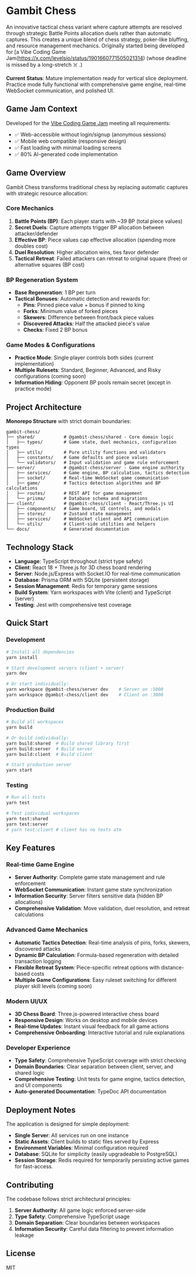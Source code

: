 # Gambit Chess

An innovative tactical chess variant where capture attempts are resolved through strategic Battle Points allocation duels rather than automatic captures. This creates a unique blend of chess strategy, poker-like bluffing, and resource management mechanics. Originally started being developed for [a Vibe Coding Game Jam(https://x.com/levelsio/status/1901660771505021314) (whose deadline is missed by a long-stretch ☠️ .)

**Current Status**: Mature implementation ready for vertical slice deployment. Practice mode fully functional with comprehensive game engine, real-time WebSocket communication, and polished UI.

## Game Jam Context

Developed for the [Vibe Coding Game Jam](https://x.com/levelsio/status/1901660771505021314) meeting all requirements:
- ✅ Web-accessible without login/signup (anonymous sessions)
- ✅ Mobile web compatible (responsive design)
- ✅ Fast loading with minimal loading screens
- ✅ 80% AI-generated code implementation

## Game Overview

Gambit Chess transforms traditional chess by replacing automatic captures with strategic resource allocation:

### Core Mechanics
1. **Battle Points (BP)**: Each player starts with ~39 BP (total piece values)
2. **Secret Duels**: Capture attempts trigger BP allocation between attacker/defender
3. **Effective BP**: Piece values cap effective allocation (spending more doubles cost)
4. **Duel Resolution**: Higher allocation wins, ties favor defender
5. **Tactical Retreat**: Failed attackers can retreat to original square (free) or alternative squares (BP cost)

### BP Regeneration System
- **Base Regeneration**: 1 BP per turn
- **Tactical Bonuses**: Automatic detection and rewards for:
  - **Pins**: Pinned piece value + bonus if pinned to king
  - **Forks**: Minimum value of forked pieces
  - **Skewers**: Difference between front/back piece values
  - **Discovered Attacks**: Half the attacked piece's value
  - **Checks**: Fixed 2 BP bonus

### Game Modes & Configurations
- **Practice Mode**: Single player controls both sides (current implementation)
- **Multiple Rulesets**: Standard, Beginner, Advanced, and Risky configurations (coming soon)
- **Information Hiding**: Opponent BP pools remain secret (except in practice mode)

## Project Architecture

**Monorepo Structure** with strict domain boundaries:

```
gambit-chess/
├── shared/           # @gambit-chess/shared - Core domain logic
│   ├── types/        # Game state, duel mechanics, configuration types
│   ├── utils/        # Pure utility functions and validators
│   ├── constants/    # Game defaults and piece values
│   └── validators/   # Input validation and game rule enforcement
├── server/           # @gambit-chess/server - Game engine authority
│   ├── services/     # Game engine, BP calculation, tactics detection
│   ├── socket/       # Real-time WebSocket game communication
│   ├── game/         # Tactics detection algorithms and BP calculations
│   ├── routes/       # REST API for game management
│   └── prisma/       # Database schema and migrations
├── client/           # @gambit-chess/client - React/Three.js UI
│   ├── components/   # Game board, UI controls, and modals
│   ├── stores/       # Zustand state management
│   ├── services/     # WebSocket client and API communication
│   └── utils/        # Client-side utilities and helpers
└── docs/             # Generated documentation
```

## Technology Stack

- **Language**: TypeScript throughout (strict type safety)
- **Client**: React 18 + Three.js for 3D chess board rendering
- **Server**: Node.js/Express with Socket.IO for real-time communication
- **Database**: Prisma ORM with SQLite (persistent storage)
- **Session Management**: Redis for temporary game sessions
- **Build System**: Yarn workspaces with Vite (client) and TypeScript (server)
- **Testing**: Jest with comprehensive test coverage

## Quick Start

### Development
```bash
# Install all dependencies
yarn install

# Start development servers (client + server)
yarn dev

# Or start individually:
yarn workspace @gambit-chess/server dev    # Server on :5000
yarn workspace @gambit-chess/client dev    # Client on :3000
```

### Production Build
```bash
# Build all workspaces
yarn build

# Or build individually:
yarn build:shared  # Build shared library first
yarn build:server  # Build server
yarn build:client  # Build client

# Start production server
yarn start
```

### Testing
```bash
# Run all tests
yarn test

# Test individual workspaces
yarn test:shared
yarn test:server
# yarn test:client # client has no tests atm
```

## Key Features

### Real-time Game Engine
- **Server Authority**: Complete game state management and rule enforcement
- **WebSocket Communication**: Instant game state synchronization
- **Information Security**: Server filters sensitive data (hidden BP allocations)
- **Comprehensive Validation**: Move validation, duel resolution, and retreat calculations

### Advanced Game Mechanics
- **Automatic Tactics Detection**: Real-time analysis of pins, forks, skewers, discovered attacks
- **Dynamic BP Calculation**: Formula-based regeneration with detailed transaction logging
- **Flexible Retreat System**: Piece-specific retreat options with distance-based costs
- **Multiple Game Configurations**: Easy ruleset switching for different player skill levels (coming soon)

### Modern UI/UX
- **3D Chess Board**: Three.js-powered interactive chess board
- **Responsive Design**: Works on desktop and mobile devices
- **Real-time Updates**: Instant visual feedback for all game actions
- **Comprehensive Onboarding**: Interactive tutorial and rule explanations

### Developer Experience
- **Type Safety**: Comprehensive TypeScript coverage with strict checking
- **Domain Boundaries**: Clear separation between client, server, and shared logic
- **Comprehensive Testing**: Unit tests for game engine, tactics detection, and UI components
- **Auto-generated Documentation**: TypeDoc API documentation

## Deployment Notes

The application is designed for simple deployment:
- **Single Server**: All services run on one instance
- **Static Assets**: Client builds to static files served by Express
- **Environment Variables**: Minimal configuration required
- **Database**: SQLite for simplicity (easily upgradeable to PostgreSQL)
- **Session Storage**: Redis required for temporarily persisting active games for fast-access.

## Contributing

The codebase follows strict architectural principles:
1. **Server Authority**: All game logic enforced server-side
2. **Type Safety**: Comprehensive TypeScript usage
3. **Domain Separation**: Clear boundaries between workspaces
4. **Information Security**: Careful data filtering to prevent information leakage



## License

MIT